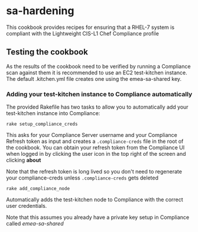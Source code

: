 # sa-hardening

This cookbook provides recipes for ensuring that a RHEL-7 system is compliant with the Lightweight CIS-L1 Chef Compliance profile

## Testing the cookbook

As the results of the cookbook need to be verified by running a Compliance scan against them it is recommended to use an EC2 test-kitchen instance.  The default .kitchen.yml file creates one using the emea-sa-shared key.

### Adding your test-kitchen instance to Compliance automatically

The provided Rakefile has two tasks to allow you to automatically add your test-kitchen instance into Compliance:

`rake setup_compliance_creds`

This asks for your Compliance Server username and your Compliance Refresh token as input and creates a `.compliance-creds` file in the root of the cookbook.  You can obtain your refresh token from the Compliance UI when logged in by clicking the user icon in the top right of the screen and clicking **about**

Note that the refresh token is long lived so you don't need to regenerate your compliance-creds unless `.compliance-creds` gets deleted

`rake add_compliance_node`

Automatically adds the test-kitchen node to Compliance with the correct user credentials.

Note that this assumes you already have a private key setup in Compliance called *emea-sa-shared*
